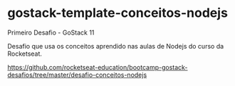 # gostack-template-conceitos-nodejs
Primeiro Desafio - GoStack 11

Desafio que usa os conceitos aprendido nas aulas de Nodejs do curso da Rocketseat.

https://github.com/rocketseat-education/bootcamp-gostack-desafios/tree/master/desafio-conceitos-nodejs
